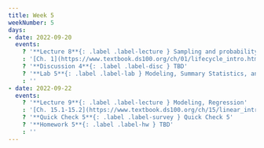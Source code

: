 ```yaml
---
title: Week 5
weekNumber: 5
days:
- date: 2022-09-20
  events:
    ? '**Lecture 8**{: .label .label-lecture } Sampling and probability'
    : '[Ch. 1](https://www.textbook.ds100.org/ch/01/lifecycle_intro.html), [2](https://www.textbook.ds100.org/ch/02/data_scope_intro.html), [3.1](https://www.textbook.ds100.org/ch/03/theory_urn.html)'
    ? '**Discussion 4**{: .label .label-disc } TBD' 
    ? '**Lab 5**{: .label .label-lab } Modeling, Summary Statistics, and Loss Functions'
    : ''
- date: 2022-09-22
  events:
    ? '**Lecture 9**{: .label .label-lecture } Modeling, Regression'
    : '[Ch. 15.1-15.2](https://www.textbook.ds100.org/ch/15/linear_intro.html)'
    ? '**Quick Check 5**{: .label .label-survey } Quick Check 5'
    ? '**Homework 5**{: .label .label-hw } TBD'
    : ''
---
```

